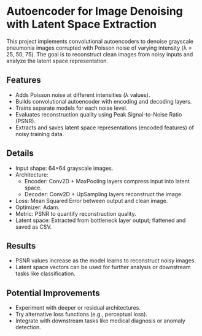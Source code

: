 # Autoencoder for Image Denoising with Latent Space Extraction

This project implements convolutional autoencoders to denoise grayscale pneumonia images corrupted with Poisson noise of varying intensity (λ = 25, 50, 75). The goal is to reconstruct clean images from noisy inputs and analyze the latent space representation.

## Features
- Adds Poisson noise at different intensities (λ values).
- Builds convolutional autoencoder with encoding and decoding layers.
- Trains separate models for each noise level.
- Evaluates reconstruction quality using Peak Signal-to-Noise Ratio (PSNR).
- Extracts and saves latent space representations (encoded features) of noisy training data.

## Details
- Input shape: 64×64 grayscale images.
- Architecture:
    - Encoder: Conv2D + MaxPooling layers compress input into latent space.
    - Decoder: Conv2D + UpSampling layers reconstruct the image.
- Loss: Mean Squared Error between output and clean image.
- Optimizer: Adam.
- Metric: PSNR to quantify reconstruction quality.
- Latent space: Extracted from bottleneck layer output; flattened and saved as CSV.

## Results
- PSNR values increase as the model learns to reconstruct noisy images.
- Latent space vectors can be used for further analysis or downstream tasks like classification.

## Potential Improvements
- Experiment with deeper or residual architectures.
- Try alternative loss functions (e.g., perceptual loss).
- Integrate with downstream tasks like medical diagnosis or anomaly detection.